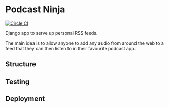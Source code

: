 # Podcast Ninja

[![Circle CI](https://circleci.com/gh/monty5811/podcastninja.svg?style=svg)](https://circleci.com/gh/monty5811/podcastninja)

Django app to serve up personal RSS feeds.

The main idea is to allow anyone to add any audio from around the web to a feed that they can then listen to in their favourite podcast app.

## Structure

## Testing

## Deployment
